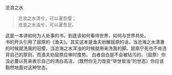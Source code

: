沧浪之水

>沧浪之水清兮，可以濯吾缨；  
>沧浪之水浊兮，可以濯吾足。


这是一本讲如何为人处事的书，到底该如何看待世界，如何与世界共处。  
书的开头引用了屈原的《渔夫》。其实这本是渔夫劝解屈原的话，当沧海之水清澈的时候就洗我的冠缨，当沧海之水浑浊的时候就用来洗我的脚。屈原宁死也不肯违背自己的原则，而渔夫劝屈原应审时度势。
白者自白是不会被玷污的，（屈原）你没必要以死来表示自己的清白高洁，（既然你无力改变“举世皆浊”的世态）你应该豁然地面对这种世态。

